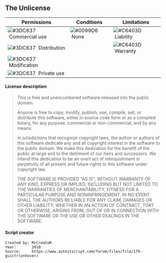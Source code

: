 ## The Unlicense

| Permissions                                                                  | Conditions                                                         | Limitations                                                             |
| ---------------------------------------------------------------------------- | ------------------------------------------------------------------ | ----------------------------------------------------------------------- |
| ![#3DC637](https://via.placeholder.com/8/3DC637/000000?text=+) &nbsp;Commercial use | ![#0099D6](https://via.placeholder.com/8/0099D6/000000?text=+) &nbsp;None | ![#C6403D](https://via.placeholder.com/8/C6403D/000000?text=+) &nbsp;Liability |
| ![#3DC637](https://via.placeholder.com/8/3DC637/000000?text=+) &nbsp;Distribution   |                                                                    | ![#C6403D](https://via.placeholder.com/8/C6403D/000000?text=+) &nbsp;Warranty  |
| ![#3DC637](https://via.placeholder.com/8/3DC637/000000?text=+) &nbsp;Modification   |                                                                    |                                                                         |
| ![#3DC637](https://via.placeholder.com/8/3DC637/000000?text=+) &nbsp;Private use    |                                                                    |                                                                         |

#### License description

> This is free and unencumbered software released into the public domain.
>
> Anyone is free to copy, modify, publish, use, compile, sell, or
> distribute this software, either in source code form or as a compiled
> binary, for any purpose, commercial or non-commercial, and by any
> means.
>
> In jurisdictions that recognize copyright laws, the author or authors
> of this software dedicate any and all copyright interest in the
> software to the public domain. We make this dedication for the benefit
> of the public at large and to the detriment of our heirs and
> successors. We intend this dedication to be an overt act of
> relinquishment in perpetuity of all present and future rights to this
> software under copyright law.
>
> THE SOFTWARE IS PROVIDED "AS IS", WITHOUT WARRANTY OF ANY KIND,
> EXPRESS OR IMPLIED, INCLUDING BUT NOT LIMITED TO THE WARRANTIES OF
> MERCHANTABILITY, FITNESS FOR A PARTICULAR PURPOSE AND NONINFRINGEMENT.
> IN NO EVENT SHALL THE AUTHORS BE LIABLE FOR ANY CLAIM, DAMAGES OR
> OTHER LIABILITY, WHETHER IN AN ACTION OF CONTRACT, TORT OR OTHERWISE,
> ARISING FROM, OUT OF OR IN CONNECTION WITH THE SOFTWARE OR THE USE OR
> OTHER DEALINGS IN THE SOFTWARE.

#### Script creator

```
Created by: MrCreatoR
Year:       2010
Source:     https://www.autoitscript.com/forum/files/file/179-guictrlonhover/
```
